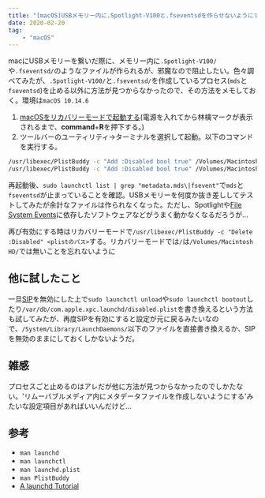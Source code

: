```yaml
---
title: "[macOS]USBメモリー内に.Spotlight-V100と.fseventsdを作らせないようにする"
date: 2020-02-20
tag:
    - "macOS"
---
```


macにUSBメモリーを繋いだ際に、メモリー内に`.Spotlight-V100/`や`.fseventsd/`のようなファイルが作られるが、邪魔なので阻止したい。色々調べてみたが、`.Spotlight-V100/`と`.fseventsd/`を作成しているプロセス(`mds`と`fseventsd`)を止める以外に方法が見つからなかったので、その方法をメモしておく。環境は`macOS 10.14.6`

1. [macOSをリカバリーモードで起動する](https://support.apple.com/ja-jp/HT201314)(電源を入れてから林檎マークが表示されるまで、**command**+**R**を押下する。)
2. ツールバーのユーティリティ->ターミナルを選択して起動。以下のコマンドを実行する。
```sh
/usr/libexec/PlistBuddy -c "Add :Disabled bool true" /Volumes/Macintosh HD/System/Library/LaunchDaemons/com.apple.metadata.mds.plist
/usr/libexec/PlistBuddy -c "Add :Disabled bool true" /Volumes/Macintosh HD/System/Library/LaunchDaemons/com.apple.fseventsd.plist
```
再起動後、`sudo launchctl list | grep "metadata.mds\|fsevent"`で`mds`と`fseventsd`が止まっていることを確認。USBメモリーを何度か抜き差ししてテストしてみたが余計なファイルは作られなくなった。ただし、Spotlightや[File System Events](https://developer.apple.com/library/archive/documentation/Darwin/Conceptual/FSEvents_ProgGuide/Introduction/Introduction.html)に依存したソフトウェアなどがうまく動かなくなるだろうが...

再び有効にする時はリカバリーモードで`/usr/libexec/PlistBuddy -c "Delete :Disabled" <plistのパス>`する。リカバリーモードでは`/`は`/Volumes/Macintosh HD/`では無いことを忘れないように

## 他に試したこと
一旦[SIP](https://developer.apple.com/library/archive/documentation/Security/Conceptual/System_Integrity_Protection_Guide/Introduction/Introduction.html)を無効にした上で`sudo launchctl unload`や`sudo launchctl bootout`したり`/var/db/com.apple.xpc.launchd/disabled.plist`を書き換えるという方法も試してみたが、再度SIPを有効にすると設定が元に戻るみたいなので、`/System/Library/LaunchDaemons/`以下のファイルを直接書き換えるか、SIPを無効のままにしておくしかないようだ。

## 雑感
プロセスごと止めるのはアレだが他に方法が見つからなかったのでしかたない。'リムーバブルメディア内にメタデータファイルを作成しないようにする'みたいな設定項目があればいいんだけど...

## 参考
* `man launchd`
* `man launchctl`
* `man launchd.plist`
* `man PlistBuddy`
* [A launchd Tutorial](https://www.launchd.info)
